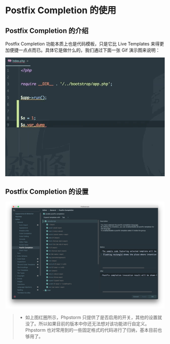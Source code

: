 # Postfix Completion 的使用

## Postfix Completion 的介绍

Postfix Completion 功能本质上也是代码模板，只是它比 Live Templates 来得更加便捷一点点而已。具体它是做什么的，我们通过下面一张 Gif 演示图来说明：

![Postfix Completion 的介绍](images/xix-c-postfix-completion-introduce-1.gif)

## Postfix Completion 的设置

![Postfix Completion 的设置](images/xix-d-postfix-completion-settings-1.jpg)

> * 如上图红圈所示，Phpstorm 只提供了是否启用的开关，其他的设置就没了。所以如果目前的版本中你还无法想对该功能进行自定义。Phpstorm 也对常用到的一些固定格式的代码进行了归纳，基本目前也够用了。

